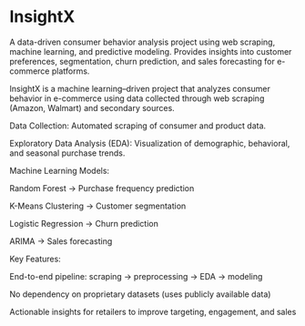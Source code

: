 # InsightX
A data-driven consumer behavior analysis project using web scraping, machine learning, and predictive modeling. Provides insights into customer preferences, segmentation, churn prediction, and sales forecasting for e-commerce platforms.

InsightX is a machine learning–driven project that analyzes consumer behavior in e-commerce using data collected through web scraping (Amazon, Walmart) and secondary sources.

Data Collection: Automated scraping of consumer and product data.

Exploratory Data Analysis (EDA): Visualization of demographic, behavioral, and seasonal purchase trends.

Machine Learning Models:

Random Forest → Purchase frequency prediction

K-Means Clustering → Customer segmentation

Logistic Regression → Churn prediction

ARIMA → Sales forecasting

Key Features:

End-to-end pipeline: scraping → preprocessing → EDA → modeling

No dependency on proprietary datasets (uses publicly available data)

Actionable insights for retailers to improve targeting, engagement, and sales
